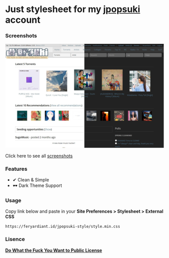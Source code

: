 # Just stylesheet for my [jpopsuki](http://jpopsuki.eu) account

### Screenshots
![Cover](public/screenshots/00-Cover.png)

Click here to see all [screenshots](https://feryardiant.id/jpopsuki-style)

### Features

- ✔ Clean & Simple
- 🕶 Dark Theme Support

### Usage

Copy link below and paste in your **Site Preferences > Stylesheet > External CSS**

```
https://feryardiant.id/jpopsuki-style/style.min.css
```

### Lisence

[**Do What the Fuck You Want to Public License**](http://www.wtfpl.net)
